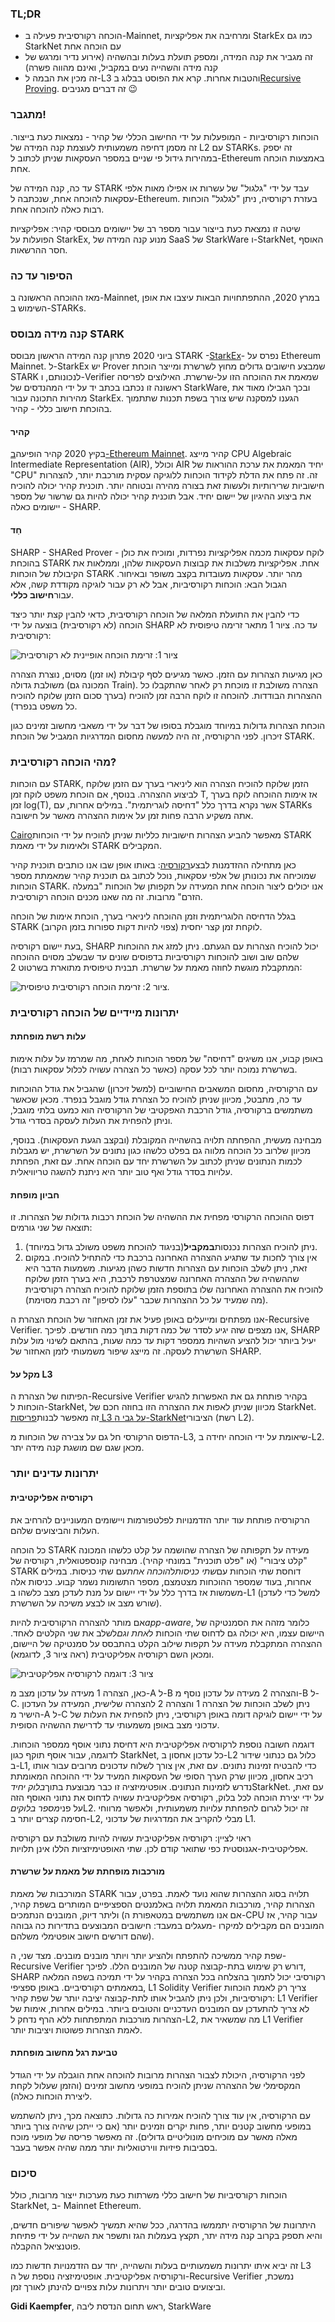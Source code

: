 ### TL;DR

* הוכחה רקורסיבית פעילה ב-Mainnet, ומרחיבה את אפליקציות StarkEx כמו גם StarkNet עם הוכחה אחת
* זה מגביר את קנה המידה, ומספק תועלת בעלות ובהשהיה (אירוע נדיר ומרגש של קנה מידה והשהייה נעים במקביל, ואינם מהווה פשרה)
* זה מכין את הבמה ל-L3 והטבות אחרות. קרא את הפוסט בבלוג ב[Recursive Proving](https://medium.com/@starkware/recursive-starks-78f8dd401025). זה דברים מגניבים 😉

### מתגבר!

הוכחות רקורסיביות - המופעלות על ידי החישוב הכללי של קהיר - נמצאות כעת בייצור. זה מסמן דחיפה משמעותית לעוצמת קנה המידה של L2 עם STARKs. זה יספק במהירות גידול פי שניים במספר העסקאות שניתן לכתוב ל-Ethereum באמצעות הוכחה אחת.

עד כה, קנה המידה של STARK עבד על ידי "גלגול" של עשרות או אפילו מאות אלפי עסקאות להוכחה אחת, שנכתבה ל-Ethereum. בעזרת רקורסיה, ניתן "לגלגל" הוכחות רבות כאלה להוכחה אחת.

שיטה זו נמצאת כעת בייצור עבור מספר רב של יישומים מבוססי קהיר: אפליקציות הפועלות על StarkEx, מנוע קנה המידה של SaaS של StarkWare ו-StarkNet, האוסף חסר ההרשאות.

### הסיפור עד כה

מאז ההוכחה הראשונה ב-Mainnet, במרץ 2020, ההתפתחויות הבאות עיצבו את אופן השימוש ב-STARKs.

### קנה מידה מבוסס STARK

ביוני 2020 פתרון קנה המידה הראשון מבוסס STARK -[StarkEx](https://youtu.be/P-qoPVoneQA)- נפרס על Ethereum Mainnet. ל-StarkEx יש Prover שמבצע חישובים גדולים מחוץ לשרשרת ומייצר הוכחת STARK לנכונותם, ו-Verifier שמאמת את ההוכחה הזו על-שרשרת. האילוצים לפריסה ראשונה זו נכתבו בכתב יד על ידי המהנדסים של StarkWare, ובכך הגבילו מאוד את מהירות התכונה עבור StarkEx. הגענו למסקנה שיש צורך בשפת תכנות שתתמוך בהוכחת חישוב כללי - קהיר.

#### קהיר

בקיץ 2020 קהיר הופיעה[ב-Ethereum Mainnet](https://medium.com/starkware/hello-cairo-3cb43b13b209). קהיר מייצג CPU Algebraic Intermediate Representation (AIR), וכולל AIR יחיד המאמת את ערכת ההוראות של "CPU" זה. זה פתח את הדלת לקידוד הוכחות ללוגיקה עסקית מורכבת יותר, להצהרות חישוביות שרירותיות ולעשות זאת בצורה מהירה ובטוחה יותר. תוכנית קהיר יכולה להוכיח את ביצוע ההיגיון של יישום יחיד. אבל תוכנית קהיר יכולה להיות גם שרשור של מספר יישומים כאלה - SHARP.

#### חַד

SHARP - SHARed Prover - לוקח עסקאות מכמה אפליקציות נפרדות, ומוכיח את כולן בהוכחת STARK אחת. אפליקציות משלבות את קבוצות העסקאות שלהן, וממלאות את הקיבולת של הוכחות STARK מהר יותר. עסקאות מעובדות בקצב משופר ובאיחור. הגבול הבא: הוכחות רקורסיביות, אבל לא רק עבור לוגיקה מקודדת קשה, אלא עבור**חישוב כללי**.

כדי להבין את התועלת המלאה של הוכחה רקורסיבית, כדאי להבין קצת יותר כיצד הוכחה (לא רקורסיבית) בוצעה על ידי SHARP עד כה. ציור 1 מתאר זרימה טיפוסית לא רקורסיבית:

![ציור 1: זרימת הוכחה אופיינית לא רקורסיבית](/assets/recursive_starks_01.png "ציור 1: זרימת הוכחה אופיינית לא רקורסיבית")

כאן מגיעות הצהרות עם הזמן. כאשר מגיעים לסף קיבולת (או זמן) מסוים, נוצרת הצהרה משולבת גדולה (המכונה גם Train). הצהרה משולבת זו מוכחת רק לאחר שהתקבלו כל ההצהרות הבודדות. להוכחה זו לוקח הרבה זמן להוכיח (בערך סכום הזמן שלוקח להוכיח כל משפט בנפרד).

הוכחת הצהרות גדולות במיוחד מוגבלת בסופו של דבר על ידי משאבי מחשוב זמינים כגון זיכרון. לפני הרקורסיה, זה היה למעשה מחסום המדרגיות המגביל של הוכחת STARK.

### מהי הוכחה רקורסיבית?

עם הוכחות STARK, הזמן שלוקח להוכיח הצהרה הוא ליניארי בערך עם הזמן שלוקח לביצוע ההצהרה. בנוסף, אם הוכחת משפט לוקח זמן T, אז אימות ההוכחה לוקח בערך זמן log(T), אשר נקרא בדרך כלל "דחיסה לוגריתמית". במילים אחרות, עם STARKs אתה משקיע הרבה פחות זמן על אימות ההצהרה מאשר על חישובה.

[Cairo](https://starkware.co/cairo/)מאפשר להביע הצהרות חישוביות כלליות שניתן להוכיח על ידי הוכחות STARK ולאימות על ידי מאמת STARK המקבילים.

כאן מתחילה ההזדמנות לבצע[רקורסיה](https://en.wikipedia.org/wiki/Recursion): באותו אופן שבו אנו כותבים תוכנית קהיר שמוכיחה את נכונותן של אלפי עסקאות, נוכל לכתוב גם תוכנית קהיר שמאמתת מספר הוכחות STARK. אנו יכולים ליצור הוכחה אחת המעידה על תקפותן של הוכחות "במעלה הזרם" מרובות. זה מה שאנו מכנים הוכחה רקורסיבית.

בגלל הדחיסה הלוגריתמית וזמן ההוכחה ליניארי בערך, הוכחת אימות של הוכחה STARK לוקחת זמן קצר יחסית (צפוי להיות דקות ספורות בזמן הקרוב).

בעת יישום רקורסיה, SHARP יכול להוכיח הצהרות עם הגעתם. ניתן למזג את ההוכחות שלהם שוב ושוב להוכחות רקורסיביות בדפוסים שונים עד שבשלב מסוים ההוכחה המתקבלת מוגשת לחוזה מאמת על שרשרת. תבנית טיפוסית מתוארת בשרטוט 2:

![ציור 2: זרימת הוכחה רקורסיבית טיפוסית.](/assets/recursive_starks_02.png "ציור 2: זרימת הוכחה רקורסיבית טיפוסית.")

### יתרונות מיידיים של הוכחה רקורסיבית

#### עלות רשת מופחתת

באופן קבוע, אנו משיגים "דחיסה" של מספר הוכחות לאחת, מה שמרמז על עלות אימות בשרשרת נמוכה יותר לכל עסקה (כאשר כל הצהרה עשויה לכלול עסקאות רבות).

עם הרקורסיה, מחסום המשאבים החישוביים (למשל זיכרון) שהגביל את גודל ההוכחות עד כה, מתבטל, מכיוון שניתן להוכיח כל הצהרת גודל מוגבל בנפרד. מכאן שכאשר משתמשים ברקורסיה, גודל הרכבת האפקטיבי של הרקורסיה הוא כמעט בלתי מוגבל, וניתן להפחית את העלות לעסקה בסדרי גודל.

מבחינה מעשית, ההפחתה תלויה בהשהייה המקובלת (ובקצב הגעת העסקאות). בנוסף, מכיוון שלרוב כל הוכחה מלווה גם בפלט כלשהו כגון נתונים על השרשרת, יש מגבלות לכמות הנתונים שניתן לכתוב על השרשרת יחד עם הוכחה אחת. עם זאת, הפחתת עלויות בסדר גודל ואף טוב יותר היא ניתנת להשגה טריוויאלית.

#### חביון מופחת

דפוס ההוכחה הרקורסי מפחית את ההשהיה של הוכחת רכבות גדולות של הצהרות. זו תוצאה של שני גורמים:

1. ניתן להוכיח הצהרות נכנסות**במקביל**(בניגוד להוכחת משפט משולב גדול במיוחד).
2. אין צורך לחכות עד שתגיע ההצהרה האחרונה ברכבת כדי להתחיל להוכיח. במקום זאת, ניתן לשלב הוכחות עם הצהרות חדשות כשהן מגיעות. משמעות הדבר היא שההשהיה של ההצהרה האחרונה שמצטרפת לרכבת, היא בערך הזמן שלוקח להוכיח את ההצהרה האחרונה שלו בתוספת הזמן שלוקח להוכיח הצהרה רקורסיבית (מה שמעיד על כל ההצהרות שכבר "עלו לסיפון" זה רכבת מסוימת).

אנו מפתחים ומייעלים באופן פעיל את זמן האחזור של הוכחת הצהרת ה-Recursive Verifier. אנו מצפים שזה יגיע לסדר של כמה דקות בתוך כמה חודשים. לפיכך, SHARP יעיל ביותר יכול להציע השהיות ממספר דקות עד כמה שעות, בהתאם לשינוי מול עלות השרשרת לעסקה. זה מייצג שיפור משמעותי לזמן האחזור של SHARP.

#### מקל על L3

הפיתוח של הצהרת ה-Recursive Verifier בקהיר פותחת גם את האפשרות להגיש הוכחות ל-StarkNet, מכיוון שניתן לאפות את ההצהרה הזו בחוזה חכם של StarkNet. זה מאפשר לבנות[פריסות L3 על גבי ה-StarkNet](https://medium.com/starkware/fractal-scaling-from-l2-to-l3-7fe238ecfb4f)הציבורי (רשת L2).

הדפוס הרקורסי חל גם על צבירה של הוכחות מ-L3, שיאומת על ידי הוכחה יחידה ב-L2. מכאן שגם שם מושגת קנה מידה יתר.

### יתרונות עדינים יותר

#### רקורסיה אפליקטיבית

הרקורסיה פותחת עוד יותר הזדמנויות לפלטפורמות ויישומים המעוניינים להרחיב את העלות והביצועים שלהם.

כל הוכחה STARK מעידה על תקפותה של הצהרה שהושמה על קלט כלשהו המכונה "קלט ציבורי" (או "פלט תוכנית" במונחי קהיר). מבחינה קונספטואלית, רקורסיה של STARK דוחסת שתי הוכחות עם*שתי כניסות*ל*הוכחה אחת*עם שתי כניסות. במילים אחרות, בעוד שמספר ההוכחות מצטמצם, מספר התשומות נשמר קבוע. כניסות אלה משמשות אז בדרך כלל על ידי יישום על מנת לעדכן מצב כלשהו ב-L1 (למשל כדי לעדכן שורש מצב או לבצע משיכה על השרשרת).

אם מותר להצהרה הרקורסיבית להיות*app-aware*, כלומר מזהה את הסמנטיקה של היישום עצמו, היא יכולה גם לדחוס שתי הוכחות ל*אחת וגם*לשלב את שני הקלטים לאחד. ההצהרה המתקבלת מעידה על תקפות שילוב הקלט בהתבסס על סמנטיקה של היישום, ומכאן השם רקורסיה אפליקטיבית (ראה ציור 3, לדוגמא).

![ציור 3: דוגמה לרקורסיה אפליקטיבית](/assets/recursive_starks_03.png "ציור 3: דוגמה לרקורסיה אפליקטיבית")

כאן, הצהרה 1 מעידה על עדכון מצב מ-A ל-B והצהרה 2 מעידה על עדכון נוסף מ-B ל-C. ניתן לשלב הוכחות של הצהרה 1 והצהרה 2 להצהרה שלישית, המעידה על העדכון הישיר מ-A ל-C על ידי יישום לוגיקה דומה באופן רקורסיבי, ניתן להפחית את העלות של עדכוני מצב באופן משמעותי עד לדרישת ההשהיה הסופית.

דוגמה חשובה נוספת לרקורסיה אפליקטיבית היא דחיסת נתוני אוסף ממספר הוכחות. לדוגמה, עבור אוסף תוקף כגון StarkNet, כל עדכון אחסון ב-L2 כלול גם כנתוני שידור ב-L1, כדי להבטיח זמינות נתונים. עם זאת, אין צורך לשלוח עדכונים מרובים עבור אותו רכיב אחסון, מכיוון שרק הערך הסופי של העסקאות המעיד על ידי ההוכחה המאומתת נדרש לזמינות הנתונים. אופטימיזציה זו כבר מבוצעת בתוך*בלוק יחיד*StarkNet. עם זאת, על ידי יצירת הוכחה לכל בלוק, רקורסיה אפליקטיבית עשויה לדחוס את נתוני האוסף הזה על פני*מספר בלוקים*L2. זה יכול לגרום להפחתת עלויות משמעותית, ולאפשר מרווחי חסימה קצרים יותר ב-L2, מבלי להקריב את המדרגיות של עדכוני L1.

ראוי לציין: רקורסיה אפליקטיבית עשויה להיות משולבת עם רקורסיה אפליקטיבית-אגנוסטית כפי שתואר קודם לכן. שתי האופטימיזציות הללו אינן תלויות.

#### מורכבות מופחתת של מאמת על שרשרת

המורכבות של מאמת STARK תלויה בסוג ההצהרות שהוא נועד לאמת. בפרט, עבור הצהרות קהיר, מורכבות המאמת תלויה באלמנטים הספציפיים המותרים בשפת קהיר, וליתר דיוק, המובנים הנתמכים (אם אנו משתמשים במטאפורת ה-CPU עבור קהיר, אז המובנים הם מקבילים למיקרו -מעגלים במעבד: חישובים המבוצעים בתדירות כה גבוהה שהם דורשים חישוב אופטימלי משלהם).

שפת קהיר ממשיכה להתפתח ולהציע יותר ויותר מובנים מובנים. מצד שני, ה-Recursive Verifier דורש רק שימוש בתת-קבוצה קטנה של המובנים הללו. לפיכך, SHARP רקורסיבי יכול לתמוך בהצלחה בכל הצהרה בקהיר על ידי תמיכה בשפה המלאה במאמתים רקורסיביים. באופן ספציפי, L1 Solidity Verifier צריך רק לאמת הוכחות רקורסיביות, ולכן ניתן להגביל אותו לתת-קבוצה יציבה יותר של שפת קהיר: L1 Verifier לא צריך להתעדכן עם המובנים העדכניים והטובים ביותר. במילים אחרות, אימות של הצהרות מורכבות המתפתחות ללא הרף נדחק ל-L2, מה שמשאיר את L1 Verifier לאמת הצהרות פשוטות ויציבות יותר.

#### טביעת רגל מחשוב מופחתת

לפני הרקורסיה, היכולת לצבור הצהרות מרובות להוכחה אחת הוגבלה על ידי הגודל המקסימלי של ההצהרה שניתן להוכיח במופעי מחשוב זמינים (והזמן שעלול לקחת ליצירת הוכחות כאלה).

עם הרקורסיה, אין עוד צורך להוכיח אמירות כה גדולות. כתוצאה מכך, ניתן להשתמש במופעי מחשוב קטנים יותר, פחות יקרים וזמינים יותר (אם כי ייתכן שיהיה צורך ביותר מאלה מאשר עם מוכיחים מונוליטיים גדולים). זה מאפשר פריסה של מופעי מוכח בסביבות פיזיות ווירטואליות יותר ממה שהיה אפשר בעבר.

### סיכום

הוכחות רקורסיביות של חישוב כללי משרתות כעת מערכות ייצור מרובות, כולל StarkNet, ב- Mainnet Ethereum.

היתרונות של הרקורסיה יתממשו בהדרגה, ככל שהיא תמשיך לאפשר שיפורים חדשים, והיא תספק בקרוב קנה מידה יתר, תקצץ בעמלות הגז ותשפר את השהייה על ידי פתיחת פוטנציאל ההקבלה.

זה יביא איתו יתרונות משמעותיים בעלות והשהייה, יחד עם הזדמנויות חדשות כמו L3 ורקורסיה אפליקטיבית. אופטימיזציה נוספת של ה-Recursive Verifier נמשכת, וביצועים טובים יותר ויתרונות עלות צפויים להינתן לאורך זמן.



**Gidi Kaempfer**, ראש תחום הנדסת ליבה, StarkWare